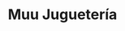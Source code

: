 ---
title: "Muu Juguetería"
url: /ciudad-autonoma-de-buenos-aires/muu-jugueteria/
shop: juguetes
---